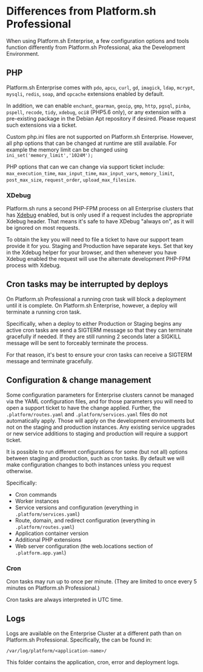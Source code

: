 # Differences from Platform.sh Professional

When using Platform.sh Enterprise, a few configuration options and tools function differently from Platform.sh Professional, aka the Development Environment.

## PHP

Platform.sh Enterprise comes with `pdo`, `apcu`, `curl`, `gd`, `imagick`, `ldap`, `mcrypt`, `mysqli`, `redis`, `soap`, and `opcache` extensions enabled by default.

In addition, we can enable `enchant`, `gearman`, `geoip`, `gmp`, `http`, `pgsql`, `pinba`, `pspell`, `recode`, `tidy`, `xdebug`, `oci8` (PHP5.6 only), or any extension with a pre-existing package in the Debian Apt repository if desired.  Please request such extensions via a ticket.

Custom php.ini files are not supported on Platform.sh Enterprise. However, all php options that can be changed at runtime are still available. For example the memory limit can be changed using `ini_set('memory_limit','1024M');`

PHP options that can we can change via support ticket include: `max_execution_time`, `max_input_time`, `max_input_vars`, `memory_limit`, `post_max_size`, `request_order`, `upload_max_filesize`.

### XDebug

Platform.sh runs a second PHP-FPM process on all Enterprise clusters that has [Xdebug](https://xdebug.org/) enabled, but is only used if a request includes the appropriate Xdebug header.  That means it's safe to have XDebug "always on", as it will be ignored on most requests.

To obtain the key you will need to file a ticket to have our support team provide it for you.  Staging and Production have separate keys.  Set that key in the Xdebug helper for your browser, and then whenever you have Xdebug enabled the request will use the alternate development PHP-FPM process with Xdebug.

## Cron tasks may be interrupted by deploys

On Platform.sh Professional a running cron task will block a deployment until it is complete.  On Platform.sh Enterprise, however, a deploy will terminate a running cron task.

Specifically, when a deploy to either Production or Staging begins any active cron tasks are send a SIGTERM message so that they can terminate gracefully if needed.  If they are still running 2 seconds later a SIGKILL message will be sent to forceably terminate the process.

For that reason, it's best to ensure your cron tasks can receive a SIGTERM message and terminate gracefully.

## Configuration & change management

Some configuration parameters for Enterprise clusters cannot be managed via the YAML configuration files, and for those parameters you will need to open a support ticket to have the change applied.  Further, the `.platform/routes.yaml` and `.platform/services.yaml` files do not automatically apply.  Those will apply on the development environments but not on the staging and production instances.  Any existing service upgrades or new service additions to staging and production will require a support ticket.

It is possible to run different configurations for some (but not all) options between staging and production, such as cron tasks.  By default we will make configuration changes to both instances unless you request otherwise.

Specifically:

* Cron commands
* Worker instances
* Service versions and configuration (everything in `.platform/services.yaml`)
* Route, domain, and redirect configuration (everything in `.platform/routes.yaml`)
* Application container version
* Additional PHP extensions
* Web server configuration (the web.locations section of `.platform.app.yaml`)

### Cron

Cron tasks may run up to once per minute.  (They are limited to once every 5 minutes on Platform.sh Professional.)

Cron tasks are always interpreted in UTC time.

## Logs

Logs are available on the Enterprise Cluster at a different path than on Platform.sh Professional.  Specifically, the can be found in:

```
/var/log/platform/<application-name>/
```

This folder contains the application, cron, error and deployment logs.

